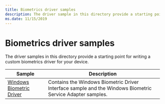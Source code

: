 ```yaml
---
title: Biometrics driver samples
description: The driver sample in this directory provide a starting point for writing a custom biometrics driver for your device.
ms.date: 11/15/2019
---
```


# Biometrics driver samples

The driver samples in this directory provide a starting point for writing a custom biometrics driver for your device.

| Sample | Description |
| --- | --- |
| [Windows Biometric Driver](/samples/microsoft/windows-driver-samples/windows-biometric-driver-samples-umdf-version-1) | Contains the Windows Biometric Driver Interface sample and the Windows Biometric Service Adapter samples. |
